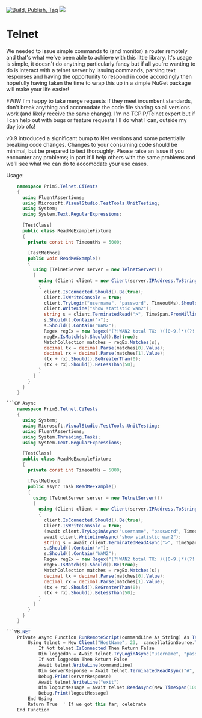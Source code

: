 [![Build, Publish, Tag](https://github.com/9swampy/Telnet/actions/workflows/build.yml/badge.svg)](https://github.com/9swampy/Telnet/actions/workflows/build.yml)
[![][nuget-img]][nuget]

[nuget]:     https://badge.fury.io/nu/telnet
[nuget-img]: https://badge.fury.io/nu/telnet.svg

Telnet
======

We needed to issue simple commands to (and monitor) a router remotely and that's what we've been able to achieve with this 
little library. It's usage is simple, it doesn't do anything particularly fancy but if all you're wanting to do is interact
with a telnet server by issuing commands, parsing text responses and having the opportunity to respond in code accordingly
then hopefully having taken the time to wrap this up in a simple NuGet package will make your life easier!

FWIW I'm happy to take merge requests if they meet incumbent standards, don't break anything and accomodate the code file
sharing so all versions work (and likely receive the same change). I'm no TCPIP/Telnet expert but if I can help out with
bugs or feature requests I'll do what I can, outside my day job ofc!

v0.9 introduced a significant bump to Net versions and some potentially breaking code changes. Changes to your consuming
code should be minimal, but be prepared to test thoroughly. Please raise an Issue if you encounter any problems; in part
it'll help others with the same problems and we'll see what we can do to accomodate your use cases.

Usage:
```C# Sync
    namespace PrimS.Telnet.CiTests
    {
      using FluentAssertions;
      using Microsoft.VisualStudio.TestTools.UnitTesting;
      using System;
      using System.Text.RegularExpressions;

      [TestClass]
      public class ReadMeExampleFixture
      {
        private const int TimeoutMs = 5000;

        [TestMethod]
        public void ReadMeExample()
        {
          using (TelnetServer server = new TelnetServer())
          {
            using (Client client = new Client(server.IPAddress.ToString(), server.Port, new System.Threading.CancellationToken()))
            {
              client.IsConnected.Should().Be(true);
              Client.IsWriteConsole = true;
              client.TryLogin("username", "password", TimeoutMs).Should().Be(true);
              client.WriteLine("show statistic wan2");
              string s = client.TerminatedRead(">", TimeSpan.FromMilliseconds(TimeoutMs));
              s.Should().Contain(">");
              s.Should().Contain("WAN2");
              Regex regEx = new Regex("(?!WAN2 total TX: )([0-9.]*)(?! GB ,RX: )([0-9.]*)(?= GB)");
              regEx.IsMatch(s).Should().Be(true);
              MatchCollection matches = regEx.Matches(s);
              decimal tx = decimal.Parse(matches[0].Value);
              decimal rx = decimal.Parse(matches[1].Value);
              (tx + rx).Should().BeGreaterThan(0);
              (tx + rx).Should().BeLessThan(50);
            }
          }
        }
      }
    }

```C# Async
    namespace PrimS.Telnet.CiTests
    {
      using System;
      using Microsoft.VisualStudio.TestTools.UnitTesting;
      using FluentAssertions;
      using System.Threading.Tasks;
      using System.Text.RegularExpressions;

      [TestClass]
      public class ReadMeExampleFixture
      {
        private const int TimeoutMs = 5000;

        [TestMethod]
        public async Task ReadMeExample()
        {
          using (TelnetServer server = new TelnetServer())
          {
            using (Client client = new Client(server.IPAddress.ToString(), server.Port, new System.Threading.CancellationToken()))
            {
              client.IsConnected.Should().Be(true);
              Client.IsWriteConsole = true;
              (await client.TryLoginAsync("username", "password", TimeoutMs)).Should().Be(true);
              await client.WriteLineAsync("show statistic wan2");
              string s = await client.TerminatedReadAsync(">", TimeSpan.FromMilliseconds(TimeoutMs));
              s.Should().Contain(">");
              s.Should().Contain("WAN2");
              Regex regEx = new Regex("(?!WAN2 total TX: )([0-9.]*)(?! GB ,RX: )([0-9.]*)(?= GB)");
              regEx.IsMatch(s).Should().Be(true);
              MatchCollection matches = regEx.Matches(s);
              decimal tx = decimal.Parse(matches[0].Value);
              decimal rx = decimal.Parse(matches[1].Value);
              (tx + rx).Should().BeGreaterThan(0);
              (tx + rx).Should().BeLessThan(50);
            }
          }
        }
      }
    }

```VB.NET
    Private Async Function RunRemoteScript(commandLine As String) As Task(Of Boolean)
        Using telnet = New Client("HostName", 23, _cancellationSource.Token)
            If Not telnet.IsConnected Then Return False
            Dim loggedOn = Await telnet.TryLoginAsync("username", "password", SocketTimeout, "#"))
            If Not loggedOn Then Return False
            Await telnet.WriteLine(commandLine)
            Dim serverResponse = Await telnet.TerminatedReadAsync("#", TimeSpan.FromMilliseconds(SocketTimeout))
            Debug.Print(serverResponse)
            Await telnet.WriteLine("exit")
            Dim logoutMessage = Await telnet.ReadAsync(New TimeSpan(100))
            Debug.Print(logoutMessage)
        End Using
        Return True  ' If we got this far; celebrate
    End Function
